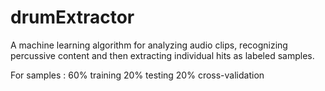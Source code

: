 drumExtractor
=============

A machine learning algorithm for analyzing audio clips, recognizing percussive content and then extracting individual hits as labeled samples.

For samples :
    60% training
    20% testing
    20% cross-validation